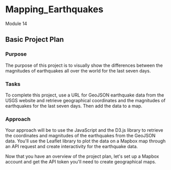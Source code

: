 # Mapping_Earthquakes
Module 14

## Basic Project Plan

### Purpose

The purpose of this project is to visually show the differences between the magnitudes of earthquakes all over the world for the last seven days.

### Tasks

To complete this project, use a URL for GeoJSON earthquake data from the USGS website and retrieve geographical coordinates and the magnitudes of earthquakes for the last seven days. Then add the data to a map.

### Approach

Your approach will be to use the JavaScript and the D3.js library to retrieve the coordinates and magnitudes of the earthquakes from the GeoJSON data. You'll use the Leaflet library to plot the data on a Mapbox map through an API request and create interactivity for the earthquake data.

Now that you have an overview of the project plan, let's set up a Mapbox account and get the API token you'll need to create geographical maps.